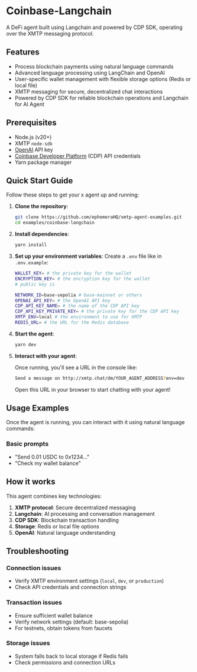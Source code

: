 # Coinbase-Langchain

A DeFi agent built using Langchain and powered by CDP SDK, operating over the XMTP messaging protocol.

## Features

- Process blockchain payments using natural language commands
- Advanced language processing using LangChain and OpenAI
- User-specific wallet management with flexible storage options (Redis or local file)
- XMTP messaging for secure, decentralized chat interactions
- Powered by CDP SDK for reliable blockchain operations and Langchain for AI Agent

## Prerequisites

- Node.js (v20+)
- XMTP `node-sdk`
- [OpenAI](https://platform.openai.com/) API key
- [Coinbase Developer Platform](https://portal.cdp.coinbase.com) (CDP) API credentials
- Yarn package manager

## Quick Start Guide

Follow these steps to get your x agent up and running:

1. **Clone the repository**:

   ```bash
   git clone https://github.com/ephemeraHQ/xmtp-agent-examples.git
   cd examples/coinbase-langchain
   ```

2. **Install dependencies**:

   ```bash
   yarn install
   ```

3. **Set up your environment variables**:
   Create a `.env` file like in `.env.example`:

   ```bash
   WALLET_KEY= # the private key for the wallet
   ENCRYPTION_KEY= # the encryption key for the wallet
   # public key is

   NETWORK_ID=base-sepolia # base-mainnet or others
   OPENAI_API_KEY= # the OpenAI API key
   CDP_API_KEY_NAME= # the name of the CDP API key
   CDP_API_KEY_PRIVATE_KEY= # the private key for the CDP API key
   XMTP_ENV=local # the environment to use for XMTP
   REDIS_URL= # the URL for the Redis database
   ```

4. **Start the agent**:

   ```bash
   yarn dev
   ```

5. **Interact with your agent**:

   Once running, you'll see a URL in the console like:

   ```bash
   Send a message on http://xmtp.chat/dm/YOUR_AGENT_ADDRESS?env=dev
   ```

   Open this URL in your browser to start chatting with your agent!

## Usage Examples

Once the agent is running, you can interact with it using natural language commands:

### Basic prompts

- "Send 0.01 USDC to 0x1234..."
- "Check my wallet balance"

## How it works

This agent combines key technologies:

1. **XMTP protocol**: Secure decentralized messaging
2. **Langchain**: AI processing and conversation management
3. **CDP SDK**: Blockchain transaction handling
4. **Storage**: Redis or local file options
5. **OpenAI**: Natural language understanding

## Troubleshooting

### Connection issues

- Verify XMTP environment settings (`local`, `dev`, or `production`)
- Check API credentials and connection strings

### Transaction issues

- Ensure sufficient wallet balance
- Verify network settings (default: base-sepolia)
- For testnets, obtain tokens from faucets

### Storage issues

- System falls back to local storage if Redis fails
- Check permissions and connection URLs
